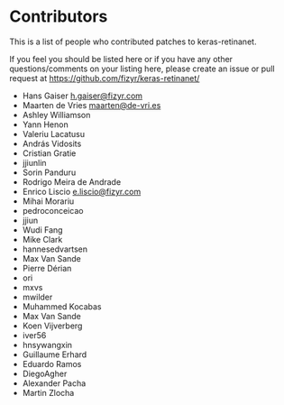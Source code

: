 # Contributors

This is a list of people who contributed patches to keras-retinanet.

If you feel you should be listed here or if you have any other questions/comments on your listing here,
please create an issue or pull request at https://github.com/fizyr/keras-retinanet/

* Hans Gaiser <h.gaiser@fizyr.com>
* Maarten de Vries <maarten@de-vri.es>
* Ashley Williamson
* Yann Henon
* Valeriu Lacatusu
* András Vidosits
* Cristian Gratie
* jjiunlin
* Sorin Panduru
* Rodrigo Meira de Andrade
* Enrico Liscio <e.liscio@fizyr.com>
* Mihai Morariu
* pedroconceicao
* jjiun
* Wudi Fang
* Mike Clark
* hannesedvartsen
* Max Van Sande
* Pierre Dérian
* ori
* mxvs
* mwilder
* Muhammed Kocabas
* Max Van Sande
* Koen Vijverberg
* iver56
* hnsywangxin
* Guillaume Erhard
* Eduardo Ramos
* DiegoAgher
* Alexander Pacha
* Martin Zlocha